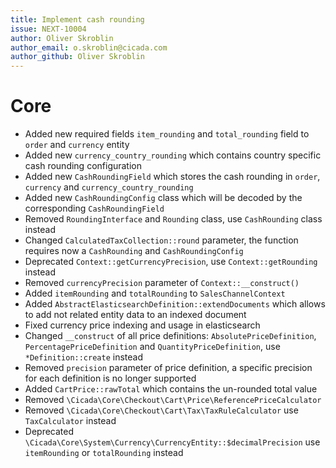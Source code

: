 ```yaml
---
title: Implement cash rounding
issue: NEXT-10004
author: Oliver Skroblin
author_email: o.skroblin@cicada.com 
author_github: Oliver Skroblin
---
```

# Core
* Added new required fields `item_rounding` and `total_rounding` field to `order` and `currency` entity
* Added new `currency_country_rounding` which contains country specific cash rounding configuration
* Added new `CashRoundingField` which stores the cash rounding in `order`, `currency` and `currency_country_rounding`
* Added new `CashRoundingConfig` class which will be decoded by the corresponding `CashRoundingField`
* Removed `RoundingInterface` and `Rounding` class, use `CashRounding` class instead
* Changed `CalculatedTaxCollection::round` parameter, the function requires now a `CashRounding` and `CashRoundingConfig` 
* Deprecated `Context::getCurrencyPrecision`, use `Context::getRounding` instead
* Removed `currencyPrecision` parameter of `Context::__construct()`
* Added `itemRounding` and `totalRounding` to `SalesChannelContext`
* Added `AbstractElasticsearchDefinition::extendDocuments` which allows to add not related entity data to an indexed document
* Fixed currency price indexing and usage in elasticsearch
* Changed `__construct` of all price definitions: `AbsolutePriceDefinition`, `PercentagePriceDefinition` and `QuantityPriceDefinition`, use `*Definition::create` instead
* Removed `precision` parameter of price definition, a specific precision for each definition is no longer supported
* Added `CartPrice::rawTotal` which contains the un-rounded total value
* Removed `\Cicada\Core\Checkout\Cart\Price\ReferencePriceCalculator`
* Removed `\Cicada\Core\Checkout\Cart\Tax\TaxRuleCalculator` use `TaxCalculator` instead
* Deprecated `\Cicada\Core\System\Currency\CurrencyEntity::$decimalPrecision` use `itemRounding` or `totalRounding` instead
